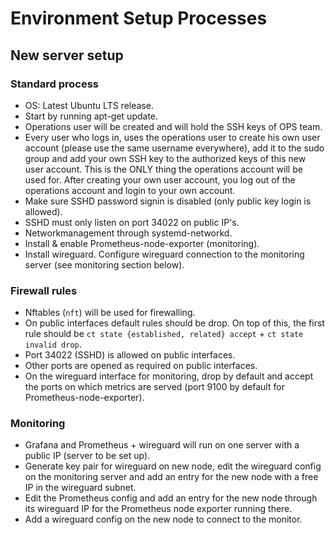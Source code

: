 # Environment Setup Processes

## New server setup 

### Standard process
- OS: Latest Ubuntu LTS release.
- Start by running apt-get update.
- Operations user will be created and will hold the SSH keys of OPS team.
- Every user who logs in, uses the operations user to create his own user account (please use the same username everywhere), add it to the sudo group and add your own SSH key to the authorized keys of this new user account. This is the ONLY thing the operations account will be used for. After creating your own user account, you log out of the operations account and login to your own account.
- Make sure SSHD password signin is disabled (only public key login is allowed). 
- SSHD must only listen on port 34022 on public IP's.
- Networkmanagement through systemd-networkd.
- Install & enable Prometheus-node-exporter (monitoring). 
- Install wireguard. Configure wireguard connection to the monitoring server (see monitoring section below).


### Firewall rules
- Nftables (`nft`) will be used for firewalling.
- On public interfaces default rules should be drop. On top of this, the first rule should be `ct state {established, related} accept` + `ct state invalid drop`.
- Port 34022 (SSHD) is allowed on public interfaces.
- Other ports are opened as required on public interfaces. 
- On the wireguard interface for monitoring, drop by default and accept the ports on which metrics are served (port 9100 by default for Prometheus-node-exporter).


### Monitoring
- Grafana and Prometheus + wireguard will run on one server with a public IP (server to be set up). 
- Generate key pair for wireguard on new node, edit the wireguard config on the monitoring server and add an entry for the new node with a free IP in the wireguard subnet.
- Edit the Prometheus config and add an entry for the new node through its wireguard IP for the Prometheus node exporter running there. 
- Add a wireguard config on the new node to connect to the monitor. 


